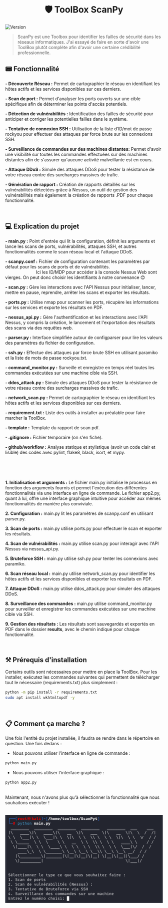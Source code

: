 <h1 align="center">🛡️ ToolBox ScanPy</h1>
<p>
  <img alt="Version" src="https://img.shields.io/badge/version-0.1-blue.svg?cacheSeconds=2592000" />
</p>

> ScanPy est une Toolbox pour identifier les failles de sécurité dans les réseaux informatiques. J'ai essayé de faire en sorte d'avoir une ToolBox plutôt complète afin d'avoir une certaine crédibilité professionnelle.

## 📟 Fonctionnalité 
<B>- Découverte Réseau :</B> Permet de cartographier le réseau en identifiant les hôtes actifs et les services disponibles sur ces derniers.

<B> - Scan de port :</B> Permet d'analyser les ports ouverts sur une cible spécifique afin de déterminer les points d'accès potentiels.

<B> - Détection de vulnérabilités :</B> Identification des failles de sécurité pour anticiper et corriger les potentielles failles dans le système.

<B> - Tentative de connexion SSH :</B> Utilisation de la liste d’ID/mot de passe rockyou pour effectuer des attaques par force brute sur les connexions SSH.

<B> - Surveillance de commandes sur des machines distantes:</B> Permet d'avoir une visibilité sur toutes les commandes effectuées sur des machines distantes afin de s'assurer qu'aucune activité malveillante est en cours.

<B> - Attaque DDoS :</B> Simule des attaques DDoS pour tester la résistance de votre réseau contre des surcharges massives de trafic.

<B> - Génération de rapport :</B> Création de rapports détaillés sur les vulnérabilités détectées grâce à Nessus, un outil de gestion des vulnérabilités mais également la création de rapports .PDF pour chaque fonctionnalité.

<br>

## 💻 Explication du projet 

<B> - main.py :</B> Point d'entrée qui lit la configuration, définit les arguments et lance les scans de ports, vulnérabilités, attaques SSH, et autres fonctionnalités comme le scan réseau local et l'attaque DDoS.

<b> - scanpy.conf :</b> Fichier de configuration contenant les paramètres par défaut pour les scans de ports et de vulnérabilités. <br>
&nbsp;&nbsp;&nbsp;&nbsp;&nbsp;&nbsp;&nbsp;&nbsp;&nbsp;&nbsp;&nbsp;&nbsp;&nbsp;&nbsp;&nbsp;&nbsp;&nbsp;&nbsp;&nbsp;&nbsp;&nbsp;&nbsp;&nbsp;&nbsp;&nbsp;Ici les ID/MDP pour accéder à la console Nessus Web sont vierges. On peut donc choisir les identifiants à notre convenance 😊

<B> - scan.py :</B> Gère les interactions avec l'API Nessus pour initialiser, lancer, mettre en pause, reprendre, arrêter les scans et exporter les résultats.

<B> - ports.py :</B> Utilise nmap pour scanner les ports, récupère les informations sur les services et exporte les résultats en PDF.

<B> - nessus_api.py :</B>  Gère l'authentification et les interactions avec l'API Nessus, y compris la création, le lancement et l'exportation des résultats des scans via des requêtes web.

<B> - parser.py :</B> Interface simplifiée autour de configparser pour lire les valeurs des paramètres du fichier de configuration.

<B> - ssh.py :</B> Effectue des attaques par force brute SSH en utilisant paramiko et la liste de mots de passe rockyou.txt.

<B> - command_monitor.py :</B> Surveille et enregistre en temps réel toutes les commandes exécutées sur une machine cible via SSH.

<B> - ddos_attack.py :</B> Simule des attaques DDoS pour tester la résistance de votre réseau contre des surcharges massives de trafic.

<B> - network_scan.py :</B> Permet de cartographier le réseau en identifiant les hôtes actifs et les services disponibles sur ces derniers.

<B> - requirement.txt :</B> Liste des outils à installer au préalable pour faire marcher la ToolBox.

<B> - template :</B> Template du rapport de scan pdf.

<B> - .gitignore :</B> Fichier temporaire (on s'en fiche).

<B> - github/workflow :</B> Analyse statique et stylistique (avoir un code clair et lisible) des codes avec pylint, flake8, black, isort, et mypy.

<br>
<br>
<br>

<B>1. Initialisation et arguments :</B> Le fichier main.py initialise le processus en fonction des arguments fournis et permet l'exécution des différentes fonctionnalités via une interface en ligne de commande. Le fichier app2.py, quant à lui, offre une interface graphique intuitive pour accéder aux mêmes fonctionnalités de manière plus conviviale.

<B>2. Configuration :</B> main.py lit les paramètres de scanpy.conf en utilisant parser.py.

<B>3. Scan de ports :</B> main.py utilise ports.py pour effectuer le scan et exporter les résultats.

<B>4. Scan de vulnérabilités :</B> main.py utilise scan.py pour interagir avec l'API Nessus via nessus_api.py.

<B>5. Bruteforce SSH :</B> main.py utilise ssh.py pour tenter les connexions avec paramiko.

<B>6. Scan réseau local :</B> main.py utilise network_scan.py pour identifier les hôtes actifs et les services disponibles et exporter les résultats en PDF.

<B>7. Attaque DDoS :</B> main.py utilise ddos_attack.py pour simuler des attaques DDoS.

<B>8. Surveillance des commandes :</B> main.py utilise command_monitor.py pour surveiller et enregistrer les commandes exécutées sur une machine cible via SSH.

<B>9. Gestion des résultats :</B> Les résultats sont sauvegardés et exportés en PDF dans le dossier <B>results</B>, avec le chemin indiqué pour chaque fonctionnalité.

<br>

## ⚒️ Prérequis d'installation

Certains outils sont nécessaires pour mettre en place la ToolBox. Pour les installer, exécutez les commandes suivantes qui permettent de télécharger tout le nécessaire (requirements.txt) plus simplement :

```sh
python -m pip install -r requirements.txt
sudo apt install wkhtmltopdf -y
```
<br>

## 📋 Comment ça marche ?

Une fois l'entité du projet installée, il faudra se rendre dans le répertoire en question. Une fois dedans :

- Nous pouvons utiliser l'interface en ligne de commande :
```sh
python main.py
```
- Nous pouvons utiliser l'interface graphique :
```sh
python app2.py
```
<br>
Maintenant, nous n'avons plus qu'à sélectionner la fonctionnalité que nous souhaitons exécuter !
<br>
<br>
<p align="center">
<img src="https://github.com/a2vWgn/ToolBox-Wagner-M1/blob/master/template/interface.PNG?raw=true" alt="Interface" />
</p>


